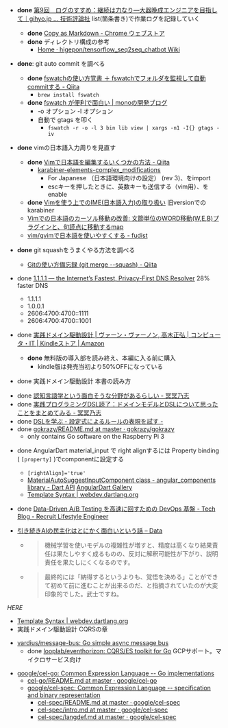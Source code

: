 - __done__ [第9回　ログのすすめ：継続は力なり―大器晩成エンジニアを目指して｜gihyo.jp … 技術評論社](http://gihyo.jp/dev/serial/01/continue-power/0009) list(箇条書き)で作業ログを記録していく
  - __done__ [Copy as Markdown - Chrome ウェブストア](https://chrome.google.com/webstore/detail/copy-as-markdown/fkeaekngjflipcockcnpobkpbbfbhmdn?hl=ja)
  - __done__ ディレクトリ構成の参考
    - [Home · higepon/tensorflow_seq2seq_chatbot Wiki](https://github.com/higepon/tensorflow_seq2seq_chatbot/wiki)

- __done__: git auto commit を調べる
  - __done__ [fswatchの使い方覚書 ＋ fswatchでフォルダを監視して自動commitする - Qiita](https://qiita.com/yusanish/items/24075e5b2fb5536ae7c1)
    - `brew install fswatch`
  - __done__ [fswatch が便利で面白い | monoの開発ブログ](https://blog.mono0x.net/blog/2015/10/30/fswatch/)
    - -o オプション -l オプション
    - 自動で gtags を叩く
      - `fswatch -r -o -l 3 bin lib view | xargs -n1 -I{} gtags -iv`

- __done__ vimの日本語入力周りを見直す
  * __done__ [Vimで日本語を編集するいくつかの方法 - Qiita](https://qiita.com/murashitas/items/f2be0dda2a4498cb7985)
    - [karabiner-elements-complex_modifications](https://pqrs.org/osx/karabiner/complex_modifications/)
      - For Japanese （日本語環境向けの設定） (rev 3)、をimport
      - escキーを押したときに、英数キーも送信する（vim用）、をenable
  * __done__ [Vimを使う上でのIME(日本語入力)の取り扱い](https://rcmdnk.com/blog/2013/06/20/computer-mac-keyremap4macbook-vim/) 旧versionでのkarabiner
  * [Vimでの日本語のカーソル移動の改善: 文節単位のWORD移動(W,E,B)プラグインと、句読点に移動するmap](https://gist.github.com/deton/5138905)
  * [vim/gvimで日本語を使いやすくする - fudist](https://sites.google.com/site/fudist/Home/vim-nihongo-ban/vim-japanese)

- __done__ git squashをうまくやる方法を調べる
  - [Gitの使い方備忘録 (git merge --squash) - Qiita](https://qiita.com/kentahama/items/6988143254b673de656d)

- done [1.1.1.1 — the Internet’s Fastest, Privacy-First DNS Resolver](https://1.1.1.1/) 28% faster DNS
  - 1.1.1.1
  - 1.0.0.1
  - 2606:4700:4700::1111
  - 2606:4700:4700::1001

- done [実践ドメイン駆動設計 | ヴァーン・ヴァーノン, 高木正弘 | コンピュータ・IT | Kindleストア | Amazon](https://www.amazon.co.jp/dp/B00UX9VJGW)
  - __done__ 無料版の導入部を読み終え、本編に入る前に購入
    - kindle版は発売当初より50%OFFになっている

- done 実践ドメイン駆動設計 本書の読み方
* done [認知言語学という面白そうな分野があるらしい - 冥冥乃志](http://mao-instantlife.hatenablog.com/entry/2015/05/23/%E8%AA%8D%E7%9F%A5%E8%A8%80%E8%AA%9E%E5%AD%A6%E3%81%A8%E3%81%84%E3%81%86%E9%9D%A2%E7%99%BD%E3%81%9D%E3%81%86%E3%81%AA%E5%88%86%E9%87%8E%E3%81%8C%E3%81%82%E3%82%8B%E3%82%89%E3%81%97%E3%81%84)
* done [実践プログラミングDSL読了：ドメインモデルとDSLについて思ったことをまとめてみる - 冥冥乃志](http://mao-instantlife.hatenablog.com/entry/20120804/1344062659)
* done [DSLを学ぶ - 設定式によるルールの表現を試す -](https://www.slideshare.net/kumamidori/140921-dddosaka-lttalk)
* done [gokrazy/README.md at master · gokrazy/gokrazy](https://github.com/gokrazy/gokrazy/blob/master/README.md)
  - only contains Go software on the Raspberry Pi 3

- done AngularDart material_input で right alignするには Property binding ( `[property]` )でcomponentに設定する
  - `[rightAlign]='true'`
  - [MaterialAutoSuggestInputComponent class - angular_components library - Dart API](https://webdev.dartlang.org/api/angular_components/angular_components/MaterialAutoSuggestInputComponent-class)
[AngularDart Gallery](https://dart-lang.github.io/angular_components_example/#/material_input)
  - [Template Syntax | webdev.dartlang.org](https://webdev-dartlang-org-dev.firebaseapp.com/angular/guide/template-syntax#property-binding)

- done [Data-Driven A/B Testing を高速に回すための DevOps 基盤 - Tech Blog - Recruit Lifestyle Engineer](https://engineer.recruit-lifestyle.co.jp/techblog/2018-05-07-auto-cloud-compute/)
- [引き続きAIの民主化はとにかく面白いという話 – Data](https://ashibata.com/2018/05/10/aidriven/)
  - > 機械学習を使いモデルの複雑性が増すと、精度は高くなり結果責任は果たしやすく成るものの、反対に解釈可能性が下がり、説明責任を果たしにくくなるのです。
  - > 最終的には「納得するというよりも、覚悟を決める」ことができて初めて前に進むことが出来るのだ、と指摘されていたのが大変印象的でした。武士ですね。

*HERE*

- [Template Syntax | webdev.dartlang.org](https://webdev-dartlang-org-dev.firebaseapp.com/angular/guide/template-syntax)
- 実践ドメイン駆動設計 CQRSの章
* [vardius/message-bus: Go simple async message bus](https://github.com/vardius/message-bus)
  * done [looplab/eventhorizon: CQRS/ES toolkit for Go](https://github.com/looplab/eventhorizon) GCPサポート。マイクロサービス向け

- [google/cel-go: Common Expression Language -- Go implementations](https://github.com/google/cel-go)
  * [cel-go/README.md at master · google/cel-go](https://github.com/google/cel-go/blob/master/README.md)
  * [google/cel-spec: Common Expression Language -- specification and binary representation](https://github.com/google/cel-spec)
    - [cel-spec/README.md at master · google/cel-spec](https://github.com/google/cel-spec/blob/master/README.md)
    - [cel-spec/intro.md at master · google/cel-spec](https://github.com/google/cel-spec/blob/master/doc/intro.md)
    - [cel-spec/langdef.md at master · google/cel-spec](https://github.com/google/cel-spec/blob/master/doc/langdef.md)
